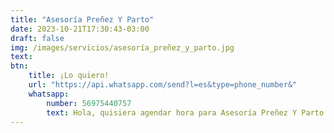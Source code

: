 ```yaml
---
title: "Asesoría Preñez Y Parto"
date: 2023-10-21T17:30:43-03:00
draft: false
img: /images/servicios/asesoría_preñez_y_parto.jpg
text:
btn:
    title: ¡Lo quiero!
    url: "https://api.whatsapp.com/send?l=es&type=phone_number&"
    whatsapp:
        number: 56975440757
        text: Hola, quisiera agendar hora para Asesoría Preñez Y Parto
---
```

